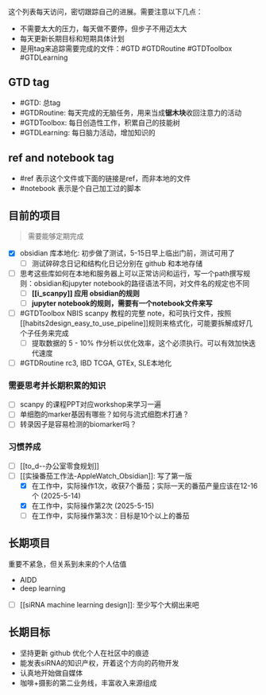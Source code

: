 这个列表每天访问，密切跟踪自己的进展。需要注意以下几点：
- 不需要太大的压力，每天做不要停，但步子不用迈太大
- 每天更新长期目标和短期具体计划
- 是用tag来追踪需要完成的文件：#GTD #GTDRoutine #GTDToolbox #GTDLearning

## GTD tag

- #GTD: 总tag
- #GTDRoutine: 每天完成的无脑任务，用来当成**锯木块**收回注意力的活动
- #GTDToolbox: 每日创造性工作，积累自己的技能树
- #GTDLearning: 每日脑力活动，增加知识的

## ref and notebook tag

- #ref 表示这个文件或下面的链接是ref，而非本地的文件
- #notebook 表示是个自己加工过的脚本


## 目前的项目
> 需要能够定期完成

- [x] obsidian 库本地化: 初步做了测试，5-15日早上临出门前，测试可用了
	- [ ] 测试碎碎念日记和结构化日记分别在 github 和本地存储
- [ ] 思考这些库如何在本地和服务器上可以正常访问和运行，写一个path撰写规则：obsidian和jupyter notebook的路径语法不同，对文件名的规定也不同
	- [ ] **[[i_scanpy]] 应用 obsidian的规则**
	- [ ] **jupyter notebook的规则，需要有一个notebook文件来写**
- [ ] #GTDToolbox NBIS scanpy 教程的完整 note，和可执行文件，按照 [[habits2design_easy_to_use_pipeline]]规则来格式化，可能要拆解成好几个子任务来完成
	- [ ] 提取数据的 5 - 10% 作分析以优化效率，这个必须执行。可以有效加快迭代速度
- [ ] #GTDRoutine rc3, IBD TCGA, GTEx, SLE本地化

### 需要思考并长期积累的知识

- [ ] scanpy 的课程PPT对应workshop来学习一遍
- [ ] 单细胞的marker基因有哪些？如何与流式细胞术打通？
- [ ] 转录因子是容易检测的biomarker吗？

### 习惯养成
- [ ] [[to_d--办公室零食规划]]
- [ ] [[实操番茄工作法-AppleWatch_Obsidian]]: 写了第一版
	- [x] 在工作中，实际操作1次，收获7个番茄；实际一天的番茄产量应该在12-16个 (2025-5-14)
	- [x] 在工作中，实际操作第2次 (2025-5-15)
	- [ ] 在工作中，实际操作第3次：目标是10个以上的番茄

## 长期项目

重要不紧急，但关系到未来的个人估值

- AIDD
- deep learning
- [ ] [[siRNA machine learning design]]: 至少写个大纲出来吧

## 长期目标

- 坚持更新 github 优化个人在社区中的痕迹
- 能发表siRNA的知识产权，开着这个方向的药物开发
- 认真地开始做自媒体
- 咖啡+摄影的第二业务线，丰富收入来源组成

